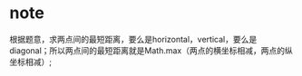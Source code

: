 
# note

根据题意，求两点间的最短距离，要么是horizontal，vertical，要么是diagonal；所以两点间的最短距离就是Math.max（两点的横坐标相减，两点的纵坐标相减）;
